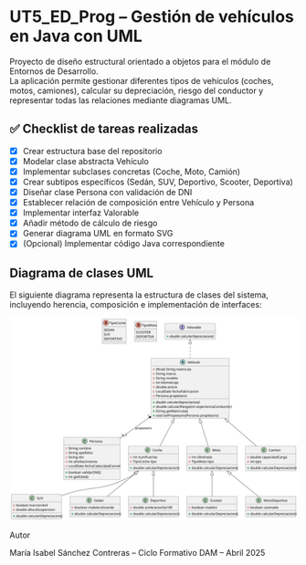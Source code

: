 
# UT5_ED_Prog – Gestión de vehículos en Java con UML

Proyecto de diseño estructural orientado a objetos para el módulo de Entornos de Desarrollo.  
La aplicación permite gestionar diferentes tipos de vehículos (coches, motos, camiones), calcular su depreciación, riesgo del conductor y representar todas las relaciones mediante diagramas UML.

## ✅ Checklist de tareas realizadas

- [x] Crear estructura base del repositorio
- [x] Modelar clase abstracta Vehículo
- [x] Implementar subclases concretas (Coche, Moto, Camión)
- [x] Crear subtipos específicos (Sedán, SUV, Deportivo, Scooter, Deportiva)
- [x] Diseñar clase Persona con validación de DNI
- [x] Establecer relación de composición entre Vehículo y Persona
- [x] Implementar interfaz Valorable
- [x] Añadir método de cálculo de riesgo
- [x] Generar diagrama UML en formato SVG
- [x] (Opcional) Implementar código Java correspondiente

## Diagrama de clases UML

El siguiente diagrama representa la estructura de clases del sistema, incluyendo herencia, composición e implementación de interfaces:

![Diagrama de clases](uml/diagrama_clases.svg)


Autor

María Isabel Sánchez Contreras – Ciclo Formativo DAM –
Abril 2025